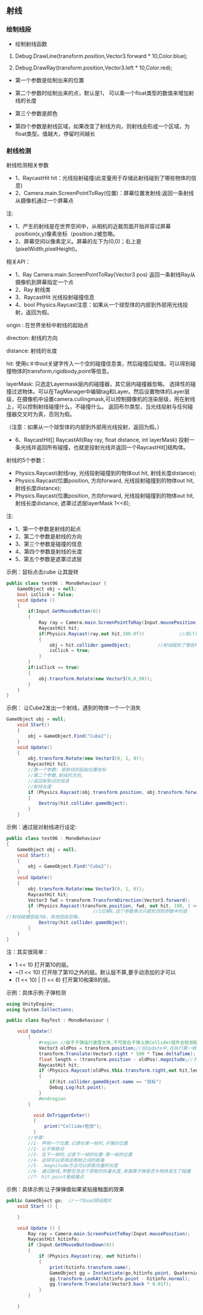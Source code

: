 ## 射线

### 绘制线段

* 绘制射线函数 

1. Debug.DrawLine(transform.position,Vector3.forward * 10,Color.blue);

2. Debug.DrawRay(transform.position,Vector3.left * 10,Color.red);

* 第一个参数是绘制出来的位置

* 第二个参数时绘制出来的点，默认是1， 可以乘一个float类型的数值来增加射线的长度

* 第三个参数是颜色

* 第四个参数是射线区域，如果改变了射线方向，则射线会形成一个区域，为float类型。值越大，停留时间越长


### 射线检测

射线检测相关参数

* 1、RaycastHit hit：光线投射碰撞(此变量用于存储此射线碰到了哪些物体的信息)
* 2、Camera.main.ScreenPointToRay(位置)：屏幕位置发射线:返回一条射线从摄像机通过一个屏幕点

注:
* 1、产生的射线是在世界空间中，从相机的近裁剪面开始并穿过屏幕position(x,y)像素坐标（position.z被忽略。
* 2、屏幕空间以像素定义。屏幕的左下为(0,0)；右上是(pixelWidth,pixelHeight)。

相关API：
* 1、Ray Camera.main.ScreenPointToRay(Vector3 pos) 返回一条射线Ray从摄像机到屏幕指定一个点
* 2、Ray 射线类
* 3、RaycastHit 光线投射碰撞信息
* 4、bool Physics.Raycast注意：如果从一个球型体的内部到外部用光线投射，返回为假。

origin : 在世界坐标中射线的起始点

direction: 射线的方向

distance: 射线的长度

hit: 使用c＃中out关键字传入一个空的碰撞信息类，然后碰撞后赋值。可以得到碰撞物体的transform,rigidbody,point等信息。

layerMask: 只选定Layermask层内的碰撞器，其它层内碰撞器忽略。 选择性的碰撞过滤物体。可以在TagManager中编辑tag和Layer。然后设置物体的Layer层级，在摄像机中设置camera.cullingmask,可以控制摄像机的渲染层级，用在射线上，可以控制射线碰撞什么，不碰撞什么。
返回布尔类型，当光线投射与任何碰撞器交叉时为真，否则为假。

（注意：如果从一个球型体的内部到外部用光线投射，返回为假。）


* 6、RaycastHit[] RaycastAll(Ray ray, float distance, int layerMask)
投射一条光线并返回所有碰撞，也就是投射光线并返回一个RaycastHit[]结构体。

射线的5个参数：
* Physics.Raycast(射线ray, 光线投射碰撞到的物体out hit, 射线长度distance);
* Physics.Raycast(位置position, 方向forward, 光线投射碰撞到的物体out hit, 射线长度distance);
* Physics.Raycast(位置position, 方向forward, 光线投射碰撞到的物体out hit, 射线长度distance, 遮罩过滤层layerMask 1<<8);

注:

* 1、第一个参数是射线的起点
* 2、第二个参数是射线的方向
* 3、第三个参数是碰撞的信息
* 4、第四个参数是射线的长度
* 5、第五个参数是遮罩过滤层


示例：鼠标点击cube 让其旋转

```C#
public class test06 : MonoBehaviour {
	GameObject obj = null;
	bool isClick = false;
	void Update ()
	{
		if(Input.GetMouseButton(0))
		{
			Ray ray = Camera.main.ScreenPointToRay(Input.mousePosition);
			RaycastHit hit;
			if(Physics.Raycast(ray,out hit,100.0f))				//用if语句来发出一条射线
			{
				obj = hit.collider.gameObject;			//射线碰到了哪些物体
				isClick = true;
			}
		}
		if(isClick == true)
		{
			obj.transform.Rotate(new Vector3(0,0,50));
		}
	}
}
```

示例： 让Cube2发出一个射线，遇到的物体一个一个消失

```C#
GameObject obj = null;
    void Start()
    {
        obj = GameObject.Find("Cube2");
    }
    void Update()
    {
        obj.transform.Rotate(new Vector3(0, 1, 0));
        RaycastHit hit;
        //第一个参数: 是射线的起始位置坐标
        //第二个参数,射线的方向,
        //返回射到点的信息
        //射线长度
        if (Physics.Raycast(obj.transform.position, obj.transform.forward, out hit,100))
        {
            Destroy(hit.collider.gameObject);
        }
    }
```

示例：通过层对射线进行设定:

```C#
public class test06 : MonoBehaviour
{
    GameObject obj = null;
    void Start()
    {
        obj = GameObject.Find("Cube2");
    }
    void Update()
    {
        obj.transform.Rotate(new Vector3(0, 1, 0));
        RaycastHit hit;
        Vector3 fwd = transform.TransformDirection(Vector3.forward);
        if (Physics.Raycast(transform.position, fwd, out hit, 100, 1 << 8))
        {						//1位移8,这个参数表示只能检测到参数中的层
//射线碰撞层级为8，其他层级忽略。
            Destroy(hit.collider.gameObject);
        }
    }
}
```
注：其实很简单：
- 1 << 10 打开第10的层。
- ~(1 << 10) 打开除了第10之外的层。默认层不算,要手动添加的才可以
- (1 << 10) | (1 << 8) 打开第10和第8的层。


示例：具体示例:子弹检测

```C#
using UnityEngine;
using System.Collections;

public class RayTest : MonoBehaviour {

	void Update()
	    {
	        #region //由于子弹运行速度太快,不可能在子弹上放Collider组件去检测碰撞:@@@@@@@@@@@@
	        Vector3 oldPos = transform.position;//在Update中,在执行第一帧的时候,子弹的位置
	        transform.Translate(Vector3.right * 500 * Time.deltaTime);
	        float length = (transform.position - oldPos).magnitude;//子弹第一帧到之后的每一帧时,经过的长度
	        RaycastHit hit;
	        if (Physics.Raycast(oldPos,this.transform.right,out hit,length))
	        {
	            if(hit.collider.gameObject.name == "目标")
	            Debug.Log(hit.point);
	        }
	        #endregion
	    }

	      void OnTriggerEnter()
	      {
	          print("Collider检测");
	      }
	    //步骤:
	    //1- 声明一个位置,记录在第一帧时,子弹的位置
	    //2- 让子弹移动
	    //3- 在下一帧时,记录下一帧的位置-第一帧的位置
	    //4- 这样可以获得这两帧之间的距离
	    //5- .magnitude方法可以获取向量的长度
	    //6- 通过射线,参数包含这个获取的向量长度,来推算子弹是否与物体发生了碰撞
	    //7- hit.point是碰撞点
```


示例：具体示例:让子弹弹痕如果紧贴接触面的效果
```C#
public GameObject go;  //一个Quad预设图片
	void Start () {

	}

	void Update () {
        Ray ray = Camera.main.ScreenPointToRay(Input.mousePosition);
        RaycastHit hitinfo;
        if (Input.GetMouseButtonDown(0))
        {
            if (Physics.Raycast(ray, out hitinfo))
            {
                print(hitinfo.transform.name);
                GameObject gg = Instantiate(go,hitinfo.point, Quaternion.identity) as GameObject;
                gg.transform.LookAt(hitinfo.point - hitinfo.normal);
                gg.transform.Translate(Vector3.back * 0.01f);
            }
        }

	}
```


















































